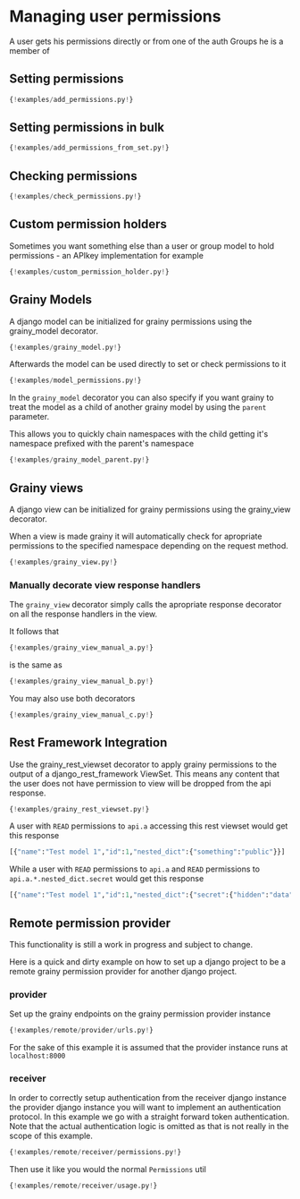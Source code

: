 # Managing user permissions

A user gets his permissions directly or from one of the auth Groups he is a member of

## Setting permissions

```py
{!examples/add_permissions.py!}
```
## Setting permissions in bulk

```py
{!examples/add_permissions_from_set.py!}
```

## Checking permissions

```py
{!examples/check_permissions.py!}
```

## Custom permission holders

Sometimes you want something else than a user or group model to hold
permissions - an APIkey implementation for example

```py
{!examples/custom_permission_holder.py!}
```

## Grainy Models

A django model can be initialized for grainy permissions using the
grainy_model decorator.

```py
{!examples/grainy_model.py!}
```

Afterwards the model can be used directly to set or check permissions to it

```py
{!examples/model_permissions.py!}
```

In the `grainy_model` decorator you can also specify if you want grainy to
treat the model as a child of another grainy model by using the `parent` parameter.

This allows you to quickly chain namespaces with the child getting it's namespace
prefixed with the parent's namespace

```py
{!examples/grainy_model_parent.py!}
```

## Grainy views

A django view can be initialized for grainy permissions using the grainy_view
decorator.

When a view is made grainy it will automatically check for apropriate permissions to the specified namespace depending on the request method.

```py
{!examples/grainy_view.py!}
```

### Manually decorate view response handlers

The `grainy_view` decorator simply calls the apropriate response decorator on all the response handlers
in the view.

It follows that

```py
{!examples/grainy_view_manual_a.py!}
```

is the same as

```py
{!examples/grainy_view_manual_b.py!}
```

You may also use both decorators

```py
{!examples/grainy_view_manual_c.py!}
```

## Rest Framework Integration

Use the grainy_rest_viewset decorator to apply grainy permissions to the output of a django_rest_framework ViewSet. This means any content that the user does not have permission to view will be dropped from the api response.

```py
{!examples/grainy_rest_viewset.py!}
```

A user with `READ` permissions to `api.a` accessing this rest viewset would get this response

```py
[{"name":"Test model 1","id":1,"nested_dict":{"something":"public"}}]
```

While a user with `READ` permissions to `api.a` and `READ` permissions to `api.a.*.nested_dict.secret` would get this response

```py
[{"name":"Test model 1","id":1,"nested_dict":{"secret":{"hidden":"data"},"something":"public"}}]
```

## Remote permission provider

This functionality is still a work in progress and subject to change.

Here is a quick and dirty example on how to set up a django project to be a remote grainy permission provider for another django project.

### provider

Set up the grainy endpoints on the grainy permission provider instance

```py
{!examples/remote/provider/urls.py!}
```

For the sake of this example it is assumed that the provider instance runs at `localhost:8000`

### receiver

In order to correctly setup authentication from the receiver django instance the provider django instance you will want
to implement an authentication protocol. In this example we go with a straight forward token authentication. Note that the
actual authentication logic is omitted as that is not really in the scope of this example.

```py
{!examples/remote/receiver/permissions.py!}
```

Then use it like you would the normal `Permissions` util

```py
{!examples/remote/receiver/usage.py!}
```


